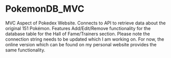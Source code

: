 # PokemonDB_MVC
MVC Aspect of Pokedex Website. 
Connects to API to retrieve data about the original 151 Pokémon.
Features Add/Edit/Remove functionality for the database table for the Hall of Fame/Trainers section.
Please note the connection string needs to be updated which I am working on. For now, the online version which can be found on my personal website provides the same functionality.
